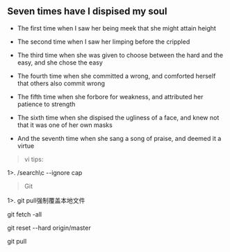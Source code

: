 ## Seven times have I dispised my soul

* The first time when I saw her being meek that she might attain height

* The second time when I saw her limping before the crippled

* The third time when she was given to choose between the hard and the easy, and she chose the easy

* The fourth time when she committed a wrong, and comforted herself that others also commit wrong

* The fifth time when she forbore for weakness, and attributed her patience to strength

* The sixth time when she dispised the ugliness of a face, and knew not that it was one of her own masks

* And the seventh time when she sang a song of praise, and deemed it a virtue


>vi tips:

1>. /search\c       --ignore cap

>Git 

1>. git pull强制覆盖本地文件

git fetch -all

git reset --hard origin/master

git pull
    
